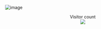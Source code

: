 ![image](https://github.com/saadeghi/saadeghi/blob/master/dino.gif)
<p align="center"> 
  Visitor count<br>
  <img src="https://profile-counter.glitch.me/PeterouZh/count.svg" />
</p>

<!--
**PeterouZh/PeterouZh** is a ✨ _special_ ✨ repository because its `README.md` (this file) appears on your GitHub profile.

Here are some ideas to get you started:

- 🔭 I’m currently working on ...
- 🌱 I’m currently learning ...
- 👯 I’m looking to collaborate on ...
- 🤔 I’m looking for help with ...
- 💬 Ask me about ...
- 📫 How to reach me: ...
- 😄 Pronouns: ...
- ⚡ Fun fact: ...
-->
